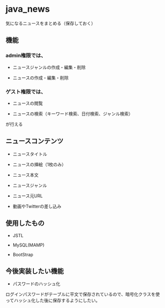 # java_news

気になるニュースをまとめる（保存しておく）

## 機能

### admin権限では、

* ニュースジャンルの作成・編集・削除

* ニュースの作成・編集・削除

### ゲスト権限では、

* ニュースの閲覧

* ニュースの検索（キーワード検索、日付検索、ジャンル検索）

が行える 

## ニュースコンテンツ

* ニュースタイトル

* ニュースの挿絵（1枚のみ）

* ニュース本文

* ニュースジャンル

* ニュース元URL

* 動画やTwitterの差し込み

## 使用したもの

- JSTL

- MySQL(MAMP)

- BootStrap

## 今後実装したい機能

- パスワードのハッシュ化

ログインパスワードがテーブルに平文で保存されているので、暗号化クラスを使ってハッシュ化した後に保存するようにしたい。

